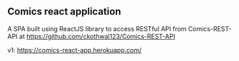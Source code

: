 ## Comics react application

A SPA built using ReactJS library to access RESTful API from Comics-REST-API at https://github.com/ckothwal123/Comics-REST-API

v1: https://comics-react-app.herokuapp.com/
